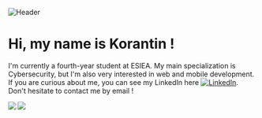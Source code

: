 ![Header](https://github.com/Atlanta53/Private-information/blob/main/banniere.png "Header")


# Hi, my name is Korantin !

I'm currently a fourth-year student at ESIEA. My main specialization is Cybersecurity, but I'm also very interested in web and mobile development.
If you are curious about me, you can see my LinkedIn here [![LinkedIn][1.1]][1].
Don't hesitate to contact me by email !

<img align="left" src="https://github-readme-stats.vercel.app/api?username=Atlanta53&count_private=true&show_icons=true" /><img align="left" src="https://github-readme-stats.vercel.app/api/top-langs/?username=Atlanta53" />

[1.1]: https://raw.githubusercontent.com/MartinHeinz/MartinHeinz/master/linkedin-3-16.png (LinkedIn icon without padding)
[1]: https://www.linkedin.com/in/korantin-bordeau-aubert-669609181/
